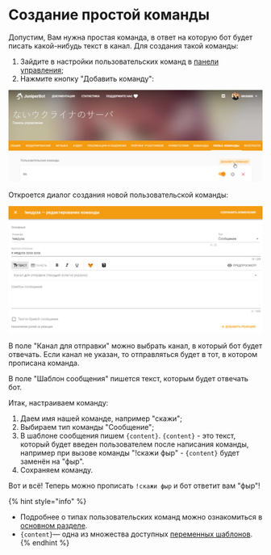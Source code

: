# Создание простой команды

Допустим, Вам нужна простая команда, в ответ на которую бот будет писать какой-нибудь текст в канал. Для создания такой команды: 

1. Зайдите в настройки пользовательских команд в [панели управления](../../#configure);
2. Нажмите кнопку "Добавить команду":

![&#x414;&#x43E;&#x431;&#x430;&#x432;&#x43B;&#x435;&#x43D;&#x438;&#x435; &#x43D;&#x43E;&#x432;&#x43E;&#x439; &#x43A;&#x43E;&#x43C;&#x430;&#x43D;&#x434;&#x44B;](../../.gitbook/assets/image%20%282%29.png)

Откроется диалог создания новой пользовательской команды: 

![](../../.gitbook/assets/oaoaommm-20-02-22-11-46-22.png)

В поле "Канал для отправки" можно выбрать канал, в который бот будет отвечать. Если канал не указан, то отправляться будет в тот, в котором прописана команда.  
  
В поле "Шаблон сообщения" пишется текст, которым будет отвечать бот.   
  
Итак, настраиваем команду:

1. Даем имя нашей команде, например "скажи";
2. Выбираем тип команды "Сообщение";
3. В шаблоне сообщения пишем `{content}`. `{content}` - это текст, который будет введен пользователем после написания команды, например при вызове команды "!скажи фыр" - `{content}` будет заменён на "фыр".
4. Сохраняем команду.

Вот и всё! Теперь можно прописать `!скажи фыр` и бот ответит вам "фыр"! 

{% hint style="info" %}
* Подробнее о типах пользовательских команд можно ознакомиться в [основном разделе](./).
* `{content}`— одна из множества доступных [переменных шаблонов](../../misc/template-variables.md).
{% endhint %}

